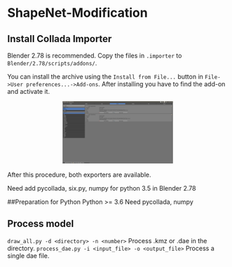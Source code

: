 # ShapeNet-Modification
## Install Collada Importer
Blender 2.78 is recommended.
Copy the files in ``.importer`` to ``Blender/2.78/scripts/addons/``.

You can install the archive using the ``Install from File...`` button in ``File->User preferences...->Add-ons``.
After installing you have to find the add-on and activate it.
<p align="center"><img width="50%" src="./doc/addon-install.png"/></p>
After this procedure, both exporters are available.

Need add pycollada, six.py, numpy for python 3.5 in Blender 2.78

##Preparation for Python
Python >= 3.6
Need pycollada, numpy

## Process model
``draw_all.py -d <directory> -n <number>`` Process .kmz or .dae in the directory.
``process_dae.py -i <input_file> -o <output_file>`` Process a single dae file.

